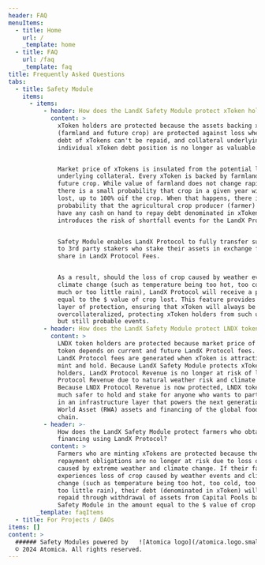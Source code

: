 ```yaml
---
header: FAQ
menuItems:
  - title: Home
    url: /
    _template: home
  - title: FAQ
    url: /faq
    _template: faq
title: Frequently Asked Questions
tabs:
  - title: Safety Module
    items:
      - items:
          - header: How does the LandX Safety Module protect xToken holders?
            content: >
              xToken holders are protected because the assets backing xToken
              (farmland and future crop) are protected against loss where there
              debt of xTokens can't be repaid, and collateral underlying an
              individual xToken debt position is no longer as valuable.


              Market price of xTokens is insulated from the potential loss of
              underlying collateral. Every xToken is backed by farmland and
              future crop. While value of farmland does not change rapidly,
              there is a small probability that crop in a given year will be
              lost, up to 100% oif the crop. When that happens, there is a small
              probability that the agricultural crop producer (farmer) will not
              have any cash on hand to repay debt denominated in xToken, which
              introduces the risk of shortfall events for the LandX Protocol.


              Safety Module enables LandX Protocol to fully transfer such risk
              to 3rd party stakers who stake their assets in exchange for a
              share in LandX Protocol Fees.


              As a result, should the loss of crop caused by weather events and
              climate change (such as temperature being too hot, too cold, too
              much or too little rain), LandX Protocol will receive a payout
              equal to the $ value of crop lost. This feature provides a unique
              layer of protection, ensuring that xToken will always be
              overcollateralized, protecting xToken holders from such unlikely
              but still probable events.
          - header: How does the LandX Safety Module protect LNDX token holders?
            content: >
              LNDX token holders are protected because market price of LNDX
              token depends on current and future LandX Protocol fees. In turn,
              LandX Protocol fees are generated when xToken is attractive to
              mint and hold. Because LandX Safety Module protects xToken
              holders, LandX Protocol Revenue is no longer at risk of losing
              Protocol Revenue due to natural weather risk and climate change.
              Because LNDX Protocol Revenue is now protected, LNDX token becomes
              much safer to hold and stake for anyone who wants to participate
              in an infrastructure layer that powers the next generation of Real
              World Asset (RWA) assets and financing of the global food supply
              chain.
          - header: >-
              How does the LandX Safety Module protect farmers who obtain
              financing using LandX Protocol?
            content: >
              Farmers who are minting xTokens are protected because their
              repayment obligations are no longer at risk due to loss of crop
              caused by extreme weather and climate change. If their farm
              experiences loss of crop caused by weather events and climate
              change (such as temperature being too hot, too cold, too much or
              too little rain), their debt (denominated in xToken) will be
              repaid through withdrawal of assets from Capital Pools backing the
              Safety Module in the amount equal to the $ value of crop lost up.
        _template: faqItems
  - title: For Projects / DAOs
items: []
content: >
  ###### Safety Modules powered by   ![Atomica logo](/atomica.logo.small.svg)
  © 2024 Atomica. All rights reserved.
---
```


